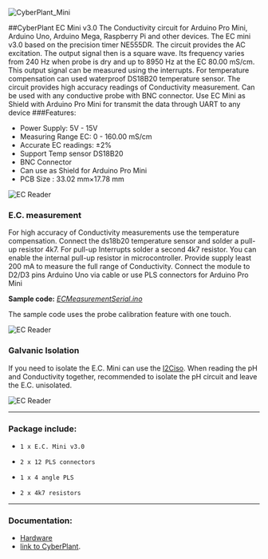 ![CyberPlant_Mini](http://image.cyber-plant.com/var/resizes/CyberPlantMiniSeriesC.jpg?m=1459175705)

##CyberPlant EC Mini v3.0
The Conductivity circuit for Arduino Pro Mini, Arduino Uno, Arduino Mega, Raspberry Pi and other devices.
The EC mini v3.0 based on the precision timer NE555DR. The circuit provides the AC excitation. The output signal then is a square wave. Its frequency varies from 240 Hz when probe is dry and up to 8950 Hz at the EC 80.00 mS/cm. This output signal can be measured using the interrupts. For temperature compensation can used waterproof DS18B20 temperature sensor. The circuit provides high accuracy readings of Conductivity measurement. Can be used with any conductive probe with BNC connector. Use EC Mini as Shield with Arduino Pro Mini for transmit the data through UART to any device
###Features:

- Power Supply: 5V - 15V
- Measuring Range EC: 0 - 160.00 mS/cm
- Accurate EC readings: ±2%
- Support Temp sensor DS18B20
- BNC Connector
- Can use as Shield for Arduino Pro Mini
- PCB Size : 33.02 mm×17.78 mm

![EC Reader](http://image.cyber-plant.com/var/resizes/ECminiBaner1.jpg?m=1458062720)

### E.C. measurement
For high accuracy of Conductivity measurements use the temperature compensation.
Connect the ds18b20 temperature sensor and solder a pull-up resistor 4k7. 
For pull-up Interrupts solder a second 4k7 resistor. You can enable the internal pull-up resistor in microcontroller. Provide supply least 200 mA to measure the full range of Conductivity. Connect the module to D2/D3 pins Arduino Uno via cable or use PLS connectors for Arduino Pro Mini

**Sample code:** [*ECMeasurementSerial.ino*](https://github.com/cyberplantru/EC-Mini-v30-Sample-Code/blob/master/ECMeasurementSerial/ECMeasurementSerial.ino)

The sample code uses the probe calibration feature with one touch.

![EC Reader](http://image.cyber-plant.com/var/resizes/ECSerial-01.jpg?m=1459219573)

### Galvanic Isolation
If you need to isolate the E.C. Mini can use the [I2Ciso](https://github.com/cyberplantru/I2C-iso). When reading the pH and Conductivity together, recommended to isolate the pH circuit and leave the E.C. unisolated.

![EC Reader](http://image.cyber-plant.com/var/resizes/pH-EC-meter-kit_3.jpg?m=1458063353)

----------

### Package include:

-     1 x E.C. Mini v3.0
-     2 x 12 PLS connectors
-     1 x 4 angle PLS
-     2 x 4k7 resistors

----------

### Documentation:

- [Hardware](https://github.com/cyberplantru/EC-mini-v31-hardware)
- [link to CyberPlant](http://www.cyber-plant.com).